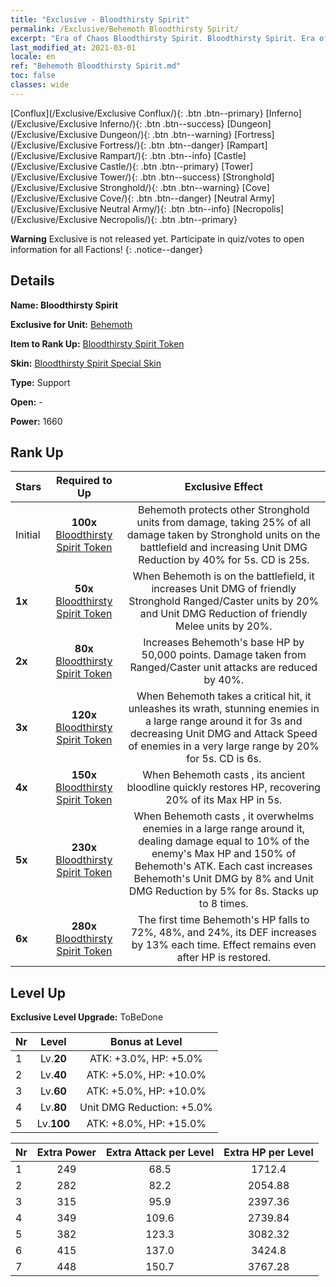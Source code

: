 ```yaml
---
title: "Exclusive - Bloodthirsty Spirit"
permalink: /Exclusive/Behemoth Bloodthirsty Spirit/
excerpt: "Era of Chaos Bloodthirsty Spirit. Bloodthirsty Spirit. Era of Chaos Exclusive Bloodthirsty Spirit. Behemoth Exclusive."
last_modified_at: 2021-03-01
locale: en
ref: "Behemoth Bloodthirsty Spirit.md"
toc: false
classes: wide
---
```

 [Conflux](/Exclusive/Exclusive Conflux/){: .btn .btn--primary} [Inferno](/Exclusive/Exclusive Inferno/){: .btn .btn--success} [Dungeon](/Exclusive/Exclusive Dungeon/){: .btn .btn--warning} [Fortress](/Exclusive/Exclusive Fortress/){: .btn .btn--danger} [Rampart](/Exclusive/Exclusive Rampart/){: .btn .btn--info} [Castle](/Exclusive/Exclusive Castle/){: .btn .btn--primary} [Tower](/Exclusive/Exclusive Tower/){: .btn .btn--success} [Stronghold](/Exclusive/Exclusive Stronghold/){: .btn .btn--warning} [Cove](/Exclusive/Exclusive Cove/){: .btn .btn--danger} [Neutral Army](/Exclusive/Exclusive Neutral Army/){: .btn .btn--info} [Necropolis](/Exclusive/Exclusive Necropolis/){: .btn .btn--primary} 

**Warning** Exclusive is not released yet. Participate in quiz/votes to open information for all Factions!
{: .notice--danger}

## Details
 **Name: Bloodthirsty Spirit** 

 **Exclusive for Unit:** [Behemoth](/units/Behemoth/) 

 **Item to Rank Up:** [Bloodthirsty Spirit Token](/Items/con_375/)

 **Skin:** [Bloodthirsty Spirit Special Skin](/Items/con_652/)

 **Type:** Support

 **Open:** -

 **Power:** 1660

## Rank Up

  |     Stars    |  Required to Up | Exclusive Effect |
  |:-------------|:---------------:|:---------------:|
  |  Initial  | **100x** [Bloodthirsty Spirit Token](/Items/con_375/) | <Stronghold Spirit> Behemoth protects other Stronghold units from damage, taking 25% of all damage taken by Stronghold units on the battlefield and increasing Unit DMG Reduction by 40% for 5s. CD is 25s. |
  | **1x** <i class="fas fa-star"/> | **50x** [Bloodthirsty Spirit Token](/Items/con_375/) | When Behemoth is on the battlefield, it increases Unit DMG of friendly Stronghold Ranged/Caster units by 20% and Unit DMG Reduction of friendly Melee units by 20%. |
  | **2x** <i class="fas fa-star"/> | **80x** [Bloodthirsty Spirit Token](/Items/con_375/) | Increases Behemoth's base HP by 50,000 points. Damage taken from Ranged/Caster unit attacks are reduced by 40%. |
  | **3x** <i class="fas fa-star"/> | **120x** [Bloodthirsty Spirit Token](/Items/con_375/) | <Mighty Behemoth> When Behemoth takes a critical hit, it unleashes its wrath, stunning enemies in a large range around it for 3s and decreasing Unit DMG and Attack Speed of enemies in a very large range by 20% for 5s. CD is 6s. |
  | **4x** <i class="fas fa-star"/> | **150x** [Bloodthirsty Spirit Token](/Items/con_375/) | When Behemoth casts <Stronghold Spirit>, its ancient bloodline quickly restores HP, recovering 20% of its Max HP in 5s. |
  | **5x** <i class="fas fa-star"/> | **230x** [Bloodthirsty Spirit Token](/Items/con_375/) | When Behemoth casts <Mighty Behemoth>, it overwhelms enemies in a large range around it, dealing damage equal to 10% of the enemy's Max HP and 150% of Behemoth's ATK. Each <Mighty Behemoth> cast increases Behemoth's Unit DMG by 8% and Unit DMG Reduction by 5% for 8s. Stacks up to 8 times. |
  | **6x** <i class="fas fa-star"/> | **280x** [Bloodthirsty Spirit Token](/Items/con_375/) | <War Frenzy> The first time Behemoth's HP falls to 72%, 48%, and 24%, its DEF increases by 13% each time. Effect remains even after HP is restored. |


## Level Up
 **Exclusive Level Upgrade:** ToBeDone

  |  Nr  |   Level  | Bonus at Level |
  |:-----|:--------:|:--------------:|
  | 1 | Lv.**20** | ATK: +3.0%, HP: +5.0% |
  | 2 | Lv.**40** | ATK: +5.0%, HP: +10.0% |
  | 3 | Lv.**60** | ATK: +5.0%, HP: +10.0% |
  | 4 | Lv.**80** | Unit DMG Reduction: +5.0% |
  | 5 | Lv.**100** | ATK: +8.0%, HP: +15.0% |


  |  Nr  |  Extra Power | Extra Attack per Level | Extra HP per Level |
  |:-----|:--------:|:--------:|:--------:|
  | 1 | 249 | 68.5 | 1712.4 |
  | 2 | 282 | 82.2 | 2054.88 |
  | 3 | 315 | 95.9 | 2397.36 |
  | 4 | 349 | 109.6 | 2739.84 |
  | 5 | 382 | 123.3 | 3082.32 |
  | 6 | 415 | 137.0 | 3424.8 |
  | 7 | 448 | 150.7 | 3767.28 |


